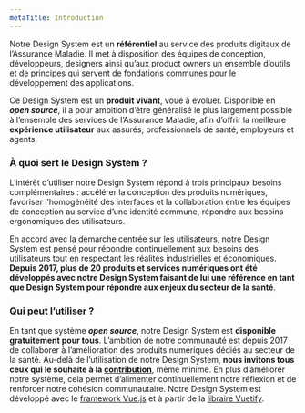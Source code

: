 ```yaml
---
metaTitle: Introduction
---
```


<doc-home-page-header></doc-home-page-header>

<doc-indent>

Notre Design System est un **référentiel** au service des produits digitaux de l’Assurance Maladie. Il met à disposition des équipes de conception, développeurs, designers ainsi qu’aux product owners un ensemble d’outils et de principes qui servent de fondations communes pour le développement des applications.

</doc-indent>

Ce Design System est un **produit vivant**, voué à évoluer. Disponible en ***open source***, il a pour ambition d’être généralisé le plus largement possible à l’ensemble des services de l’Assurance Maladie, afin d’offrir la meilleure **expérience utilisateur** aux assurés, professionnels de santé, employeurs et agents.

### À quoi sert le Design System ?

<doc-indent>

L’intérêt d’utiliser notre Design System répond à trois principaux besoins complémentaires : accélérer la conception des produits numériques, favoriser l’homogénéité des interfaces et la collaboration entre les équipes de conception au service d’une identité commune, répondre aux besoins ergonomiques des utilisateurs.

</doc-indent>

<doc-home-page-list></doc-home-page-list>

En accord avec la démarche centrée sur les utilisateurs, notre Design System est pensé pour répondre continuellement aux besoins des utilisateurs tout en respectant les réalités industrielles et économiques. **Depuis 2017, plus de 20 produits et services numériques ont été développés avec notre Design System faisant de lui une référence en tant que Design System pour répondre aux enjeux du secteur de la santé**.

### Qui peut l’utiliser ?

<doc-indent>

En tant que système ***open source***, notre Design System est **disponible gratuitement pour tous**. L’ambition de notre communauté est depuis 2017 de collaborer à l’amélioration des produits numériques dédiés au secteur de la santé. Au-delà de l’utilisation de notre Design System, **nous invitons tous ceux qui le souhaite à la [contribution](/demarrer/contribuer)**, même minime. En plus d’améliorer notre système, cela permet d’alimenter continuellement notre réflexion et de renforcer notre cohésion communautaire. Notre Design System est développé avec le [framework Vue.js](https://fr.vuejs.org/) et à partir de la [libraire Vuetify](https://vuetifyjs.com/en/).

</doc-indent>
